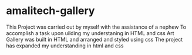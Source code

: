# amalitech-gallery
This Project was carried out by myself with the assistance of a nephew
To accomplish a task upon uilding my understaning in HTML and css 
Art Gallery was built in HTML and arranged and styled using css
The project has expanded my understanding in html and css 
